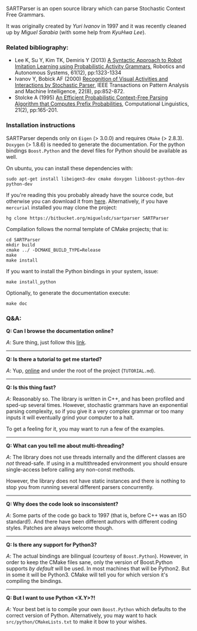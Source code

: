 SARTParser is an open source library which can parse Stochastic Context Free
Grammars.

It was originally created by _Yuri Ivanov_ in 1997 and it was recently cleaned up
by _Miguel Sarabia_ (with some help from _KyuHwa Lee_).

### Related bibliography:

 * Lee K, Su Y, Kim TK, Demiris Y (2013) [A Syntactic Approach to Robot Imitation Learning using Probabilistic Activity Grammars](http://dx.doi.org/10.1016/j.robot.2013.08.003), Robotics and Autonomous Systems, 61(12), pp:1323-1334
 * Ivanov Y, Bobick AF (2000) [Recognition of Visual Activities and Interactions by Stochastic Parser](http://dx.doi.org/10.1109/34.868686), IEEE Transactions on Pattern Analysis and Machine Intelligence, 22(8), pp:852-872.
 * Stolcke A (1995) [An Efficient Probabilistic Context-Free Parsing Algorithm that Computes Prefix Probabilities](http://dl.acm.org/citation.cfm?id=211197), Computational Linguistics, 21(2), pp:165-201.

### Installation instructions

SARTParser depends only on `Eigen` (> 3.0.0) and requires `CMake` (> 2.8.3). `Doxygen` (> 1.8.6) is needed to generate the documentation. For the python bindings `Boost.Python` and the devel files for Python should be available as well.

On ubuntu, you can install these dependencies with:

    sudo apt-get install libeigen3-dev cmake doxygen libboost-python-dev python-dev

If you're reading this you probably already have the source code, but otherwise you can download it from [here](https://bitbucket.org/miguelsdc/sartparser/get/tip.zip). Alternatively, if you have `mercurial` installed you may clone the project:

    hg clone https://bitbucket.org/miguelsdc/sartparser SARTParser

Compilation follows the normal template of CMake projects; that is:

    cd SARTParser
    mkdir build
    cmake ../ -DCMAKE_BUILD_TYPE=Release
    make
    make install

If you want to install the Python bindings in your system, issue:

    make install_python

Optionally, to generate the documentation execute:

    make doc


### Q&A:

**Q: Can I browse the documentation online?**

_A_: Sure thing, just follow this [link](http://miguelsdc.bitbucket.org/SARTParser).

---

**Q: Is there a tutorial to get me started?**

_A_: Yup, [online](http://miguelsdc.bitbucket.org/SARTParser/md_TUTORIAL.html) and under the root of the project (`TUTORIAL.md`).

---

**Q: Is this thing fast?**

_A_: Reasonably so. The library is written in C++, and has been profiled and sped-up several times. However, stochastic grammars have an exponential parsing complexity, so if you give it a very complex grammar or too many inputs it will eventually grind your computer to a halt.

To get a feeling for it, you may want to run a few of the examples.

---

**Q: What can you tell me about multi-threading?**

_A_: The library does not use threads internally and the different classes are
_not_ thread-safe. If using in a multithreaded environment you should ensure
single-access before calling any non-const methods.

However, the library does not have static instances and there is nothing to stop
you from running several different parsers concurrently.

---

**Q: Why does the code look so insconsistent?**

_A_: Some parts of the code go back to 1997 (that is, before C++ was an ISO standard!). And there have been different authors with different coding styles. Patches are always welcome though.

---

**Q: Is there any support for Python3?**

_A_: The actual bindings are bilingual (courtesy of `Boost.Python`). However, in order to keep the CMake files sane, only the version of Boost.Python supports _by default_ will be used. In most machines that will be Python2. But in some it will be Python3. CMake will tell you for which version it's compiling the bindings.

---

**Q: But I want to use Python <X.Y>?!**

_A_: Your best bet is to compile your own `Boost.Python` which defaults to the correct version of Python. Alternatively, you may want to hack `src/python/CMakeLists.txt` to make it bow to your wishes.
